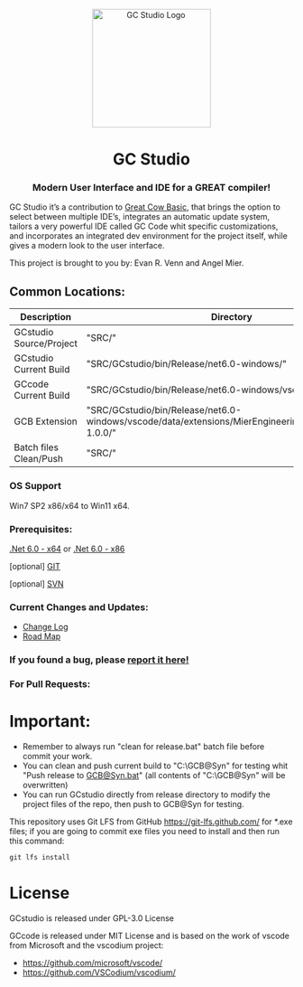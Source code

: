 <div id="GCstudio-logo" align="center">
    <br />
    <img src="./SRC/Logo/LogoSVG.svg" alt="GC Studio Logo" width="210"/>
    <h1>GC Studio</h1>
    <h3>Modern User Interface and IDE for a GREAT compiler!</h3>
</div>

GC Studio it’s a contribution to [Great Cow Basic](https://sourceforge.net/projects/gcbasic/), that brings the option to select between multiple IDE’s, integrates an automatic update system, tailors a very powerful IDE called GC Code whit specific customizations, and incorporates an integrated dev environment for the project itself, while gives a modern look to the user interface.

This project is brought to you by: Evan R. Venn and Angel Mier.

## Common Locations:

| Description | Directory |
| --- | --- |
| GCstudio Source/Project | "SRC/" |
| GCstudio Current Build | "SRC/GCstudio/bin/Release/net6.0-windows/" |
| GCcode Current Build | "SRC/GCstudio/bin/Release/net6.0-windows/vscode/" |
| GCB Extension | "SRC/GCstudio/bin/Release/net6.0-windows/vscode/data/extensions/MierEngineering.GreatCowBasic-1.0.0/" |
| Batch files Clean/Push | "SRC/" |


### OS Support
Win7 SP2  x86/x64 to Win11 x64.

### Prerequisites:
[.Net 6.0 - x64](https://dotnet.microsoft.com/en-us/download/dotnet/thank-you/runtime-desktop-6.0.2-windows-x64-installer)
or
[.Net 6.0 - x86](https://dotnet.microsoft.com/en-us/download/dotnet/thank-you/runtime-desktop-6.0.2-windows-x86-installer)

[optional] [GIT](https://github.com/git-for-windows/git/releases/download/v2.35.1.windows.2/Git-2.35.1.2-64-bit.exe)

[optional] [SVN](https://osdn.net/projects/tortoisesvn/storage/1.14.1/Application/TortoiseSVN-1.14.1.29085-x64-svn-1.14.1.msi/)

### Current Changes and Updates:
- [Change Log](http://www.aritaconsultores.com/GCBbug/changelog_page.php)
- [Road Map](http://www.aritaconsultores.com/GCBbug/roadmap_page.php)

### If you found a bug, please [report it here!](http://www.aritaconsultores.com/GCBbug/bug_report_page.php)

### For Pull Requests:

# Important:
* Remember to always run "clean for release.bat" batch file before commit your work.
* You can clean and push current build to "C:\GCB@Syn" for testing whit "Push release to GCB@Syn.bat" (all contents of "C:\GCB@Syn" will be overwritten)
* You can run GCstudio directly from release directory to modify the project files of the repo, then push to GCB@Syn for testing.

This repository uses Git LFS from GitHub https://git-lfs.github.com/ for *.exe files; if you are going to commit exe files you need to install and then run this command:

    git lfs install


# License
GCstudio is released under GPL-3.0 License

GCcode is released under MIT License and is based on the work of vscode from Microsoft and the vscodium project:
- https://github.com/microsoft/vscode/
- https://github.com/VSCodium/vscodium/
